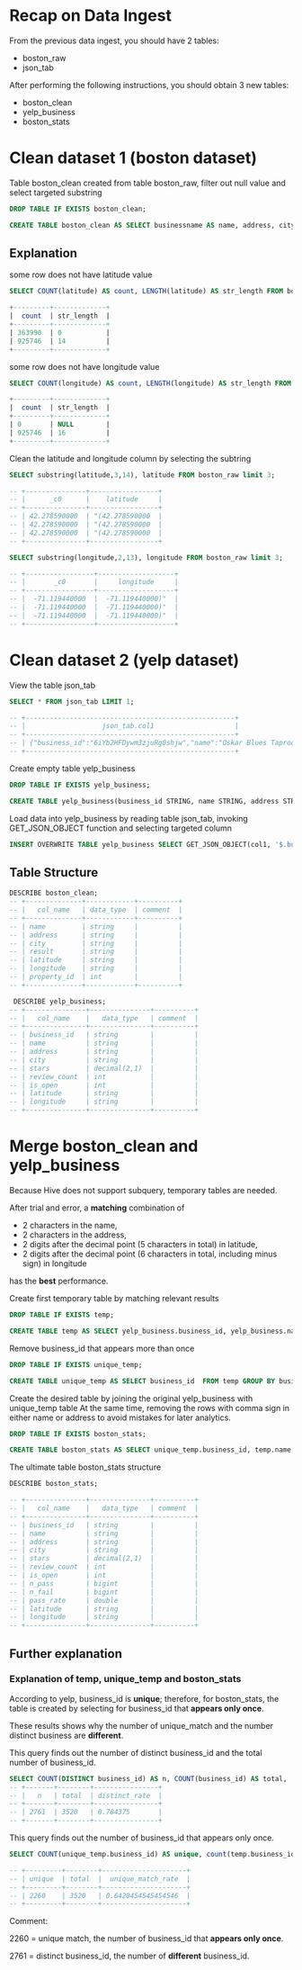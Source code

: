 
<!--SQL to make the code have different colors in markdown editor, but the code is in fact in HiveSQL -->

# Recap on Data Ingest

From the previous data ingest, you should have 2 tables:
   * boston_raw
   * json_tab

After performing the following instructions, you should obtain 3 new tables:

* boston_clean
* yelp_business
* boston_stats


# Clean dataset 1 (boston dataset)

Table boston_clean created from table boston_raw, filter out null value and select targeted substring

```sql
DROP TABLE IF EXISTS boston_clean;

CREATE TABLE boston_clean AS SELECT businessname AS name, address, city, result, SUBSTRING(latitude,3,14) AS latitude, SUBSTRING(longitude,2,13) AS longitude, property_id FROM boston_raw WHERE (LENGTH(latitude) > 9 AND LENGTH(longitude) > 9);
```

## Explanation

some row does not have latitude value
```sql
SELECT COUNT(latitude) AS count, LENGTH(latitude) AS str_length FROM boston_raw GROUP BY LENGTH(latitude);

+---------+-------------+
|  count  | str_length  |
+---------+-------------+
| 363990  | 0           |
| 925746  | 14          |
+---------+-------------+
```
some row does not have longitude value
```sql
SELECT COUNT(longitude) AS count, LENGTH(longitude) AS str_length FROM boston_raw GROUP BY LENGTH(longitude);

+---------+-------------+
|  count  | str_length  |
+---------+-------------+
| 0       | NULL        |
| 925746  | 16          |
+---------+-------------+
```

Clean the latitude and longitude column by selecting the subtring

```sql
SELECT substring(latitude,3,14), latitude FROM boston_raw limit 3;

-- +---------------+-----------------+
-- |      _c0      |    latitude     |
-- +---------------+-----------------+
-- | 42.278590000  | "(42.278590000  |
-- | 42.278590000  | "(42.278590000  |
-- | 42.278590000  | "(42.278590000  |
-- +---------------+-----------------+
```

```sql
SELECT substring(longitude,2,13), longitude FROM boston_raw limit 3;

-- +-----------------+-------------------+
-- |       _c0       |     longitude     |
-- +-----------------+-------------------+
-- |  -71.119440000  |  -71.119440000)"  |
-- |  -71.119440000  |  -71.119440000)"  |
-- |  -71.119440000  |  -71.119440000)"  |
-- +-----------------+-------------------+
```

# Clean dataset 2 (yelp dataset)

View the table json_tab
```sql
SELECT * FROM json_tab LIMIT 1;

-- +----------------------------------------------------+
-- |                   json_tab.col1                    |
-- +----------------------------------------------------+
-- | {"business_id":"6iYb2HFDywm3zjuRg0shjw","name":"Oskar Blues Taproom","address":"921 Pearl St","city":"Boulder","state":"CO","postal_code":"80302","latitude":40.0175444,"longitude":-105.2833481,"stars":4.0,"review_count":86,"is_open":1,"attributes":{"RestaurantsTableService":"True","WiFi":"u'free'","BikeParking":"True","BusinessParking":"{'garage': False, 'street': True, 'validated': False, 'lot': False, 'valet': False}","BusinessAcceptsCreditCards":"True","RestaurantsReservations":"False","WheelchairAccessible":"True","Caters":"True","OutdoorSeating":"True","RestaurantsGoodForGroups":"True","HappyHour":"True","BusinessAcceptsBitcoin":"False","RestaurantsPriceRange2":"2","Ambience":"{'touristy': False, 'hipster': False, 'romantic': False, 'divey': False, 'intimate': False, 'trendy': False, 'upscale': False, 'classy': False, 'casual': True}","HasTV":"True","Alcohol":"'beer_and_wine'","GoodForMeal":"{'dessert': False, 'latenight': False, 'lunch': False, 'dinner': False, 'brunch': False, 'breakfast': False}","DogsAllowed":"False","RestaurantsTakeOut":"True","NoiseLevel":"u'average'","RestaurantsAttire":"'casual'","RestaurantsDelivery":"None"},"categories":"Gastropubs, Food, Beer Gardens, Restaurants, Bars, American (Traditional), Beer Bar, Nightlife, Breweries","hours":{"Monday":"11:0-23:0","Tuesday":"11:0-23:0","Wednesday":"11:0-23:0","Thursday":"11:0-23:0","Friday":"11:0-23:0","Saturday":"11:0-23:0","Sunday":"11:0-23:0"}} |
-- +----------------------------------------------------+

```

Create empty table yelp_business
```sql
DROP TABLE IF EXISTS yelp_business;

CREATE TABLE yelp_business(business_id STRING, name STRING, address STRING, city STRING, stars DECIMAL(2,1), review_count INT, is_open INT, latitude STRING, longitude STRING);
```

Load data into yelp_business by reading table json_tab, invoking GET_JSON_OBJECT function and selecting targeted column
```sql
INSERT OVERWRITE TABLE yelp_business SELECT GET_JSON_OBJECT(col1, '$.business_id'), GET_JSON_OBJECT(col1, '$.name'), GET_JSON_OBJECT(col1, '$.address'), GET_JSON_OBJECT(col1, '$.city'), GET_JSON_OBJECT(col1, '$.stars'), GET_JSON_OBJECT(col1, '$.review_count'), GET_JSON_OBJECT(col1, '$.is_open'), GET_JSON_OBJECT(col1, '$.latitude'), GET_JSON_OBJECT(col1, '$.longitude') FROM json_tab;
```

## Table Structure

```sql
DESCRIBE boston_clean;
-- +--------------+------------+----------+
-- |   col_name   | data_type  | comment  |
-- +--------------+------------+----------+
-- | name         | string     |          |
-- | address      | string     |          |
-- | city         | string     |          |
-- | result       | string     |          |
-- | latitude     | string     |          |
-- | longitude    | string     |          |
-- | property_id  | int        |          |
-- +--------------+------------+----------+
```

```sql
 DESCRIBE yelp_business;
-- +---------------+---------------+----------+
-- |   col_name    |   data_type   | comment  |
-- +---------------+---------------+----------+
-- | business_id   | string        |          |
-- | name          | string        |          |
-- | address       | string        |          |
-- | city          | string        |          |
-- | stars         | decimal(2,1)  |          |
-- | review_count  | int           |          |
-- | is_open       | int           |          |
-- | latitude      | string        |          |
-- | longitude     | string        |          |
-- +---------------+---------------+----------+
```


# Merge boston_clean and yelp_business
Because Hive does not support subquery, temporary tables are needed.

After trial and error, a **matching** combination of
   * 2 characters in the name, 
   * 2 characters in the address, 
   * 2 digits after the decimal point (5 characters in total) in latitude,
   * 2 digits after the decimal point (6 characters in total, including minus sign) in longitude

has the **best** performance.

Create first temporary table by matching relevant results

```sql
DROP TABLE IF EXISTS temp;

CREATE TABLE temp AS SELECT yelp_business.business_id, yelp_business.name, yelp_business.address, yelp_business.city, yelp_business.stars, yelp_business.review_count, yelp_business.is_open, boston_health.n_pass, boston_health.n_fail, boston_health.pass_rate, yelp_business.latitude, yelp_business.longitude FROM yelp_business INNER JOIN boston_health ON UPPER(SUBSTRING(yelp_business.name, 1, 2))=UPPER(SUBSTRING(boston_health.name, 1, 2)) AND UPPER(SUBSTRING(yelp_business.address, 1, 2))=UPPER(SUBSTRING(boston_health.address, 1, 2)) AND SUBSTRING(yelp_business.latitude, 1, 5)=SUBSTRING(boston_health.latitude, 1, 5) AND SUBSTRING(yelp_business.longitude, 1, 6)=SUBSTRING(boston_health.longitude, 1, 6);

```

Remove business_id that appears more than once 

```sql
DROP TABLE IF EXISTS unique_temp;

CREATE TABLE unique_temp AS SELECT business_id  FROM temp GROUP BY business_id HAVING (COUNT(business_id) < 2);

```

Create the desired table by joining the original yelp_business with unique_temp table
At the same time, removing the rows with comma sign in either name or address to avoid mistakes for later analytics.

```sql
DROP TABLE IF EXISTS boston_stats;

CREATE TABLE boston_stats AS SELECT unique_temp.business_id, temp.name, temp.address, temp.city, temp.stars, temp.review_count, temp.is_open, temp.n_pass, temp.n_fail, temp.pass_rate, temp.latitude, temp.longitude FROM unique_temp LEFT JOIN temp ON unique_temp.business_id=temp.business_id WHERE temp.address NOT LIKE '%,%' AND temp.name NOT LIKE '%,%';
```

The ultimate table boston_stats structure

```sql
DESCRIBE boston_stats;

-- +---------------+---------------+----------+
-- |   col_name    |   data_type   | comment  |
-- +---------------+---------------+----------+
-- | business_id   | string        |          |
-- | name          | string        |          |
-- | address       | string        |          |
-- | city          | string        |          |
-- | stars         | decimal(2,1)  |          |
-- | review_count  | int           |          |
-- | is_open       | int           |          |
-- | n_pass        | bigint        |          |
-- | n_fail        | bigint        |          |
-- | pass_rate     | double        |          |
-- | latitude      | string        |          |
-- | longitude     | string        |          |
-- +---------------+---------------+----------+
```

## Further explanation 

### Explanation of temp, unique_temp and boston_stats


According to yelp, business_id is **unique**; therefore, for boston_stats, the table is created by selecting for business_id that **appears only once**.

These results shows why the number of unique_match and the number distinct business are **different**.

This query finds out the number of distinct business_id and the total number of business_id.
```sql
SELECT COUNT(DISTINCT business_id) AS n, COUNT(business_id) AS total,  COUNT(DISTINCT business_id)/COUNT(business_id) distinct_rate FROM temp;
-- +-------+--------+----------------+
-- |   n   | total  | distinct_rate  |
-- +-------+--------+----------------+
-- | 2761  | 3520   | 0.784375       |
-- +-------+--------+----------------+
```

This query finds out the number of business_id that appears only once.
```sql
SELECT COUNT(unique_temp.business_id) AS unique, count(temp.business_id) AS total,  count(unique_temp.business_id)/count(temp.business_id) AS unique_match_rate FROM unique_temp FULL OUTER JOIN temp ON unique_temp.business_id = temp.business_id;

-- +---------+--------+---------------------+
-- | unique  | total  |  unique_match_rate  |
-- +---------+--------+---------------------+
-- | 2260    | 3520   | 0.6420454545454546  |
-- +---------+--------+---------------------+
```

Comment: 

2260 = unique match, the number of business_id that **appears only once**.

2761 = distinct business_id, the number of **different** business_id.
